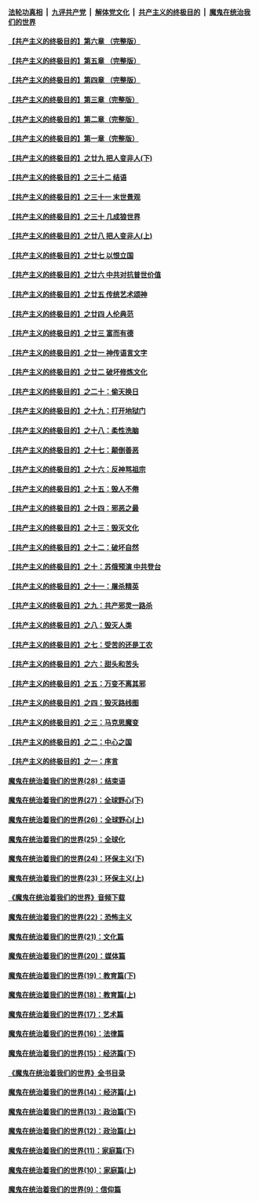 ####  [法轮功真相](../../../../basic/blob/master/README.md?t=06150902) &nbsp;|&nbsp; [九评共产党](../../../../9ping.md/blob/master/README.md?t=06150902) &nbsp;|&nbsp; [解体党文化](../../../../jtdwh.md/blob/master/README.md?t=06150902)  &nbsp;|&nbsp; [共产主义的终极目的](../../../../gczydzjmd.md/blob/master/README.md?t=06150902) &nbsp;|&nbsp; [魔鬼在统治我们的世界](../../../../mgztzwmdsj.md/blob/master/README.md?t=06150902) 

#### [【共产主义的终极目的】第六章 （完整版）](../pages/nsc422/n11428913.md?t=06150902) 

#### [【共产主义的终极目的】第五章 （完整版）](../pages/nsc422/n11428912.md?t=06150902) 

#### [【共产主义的终极目的】第四章 （完整版）](../pages/nsc422/n11428907.md?t=06150902) 

#### [【共产主义的终极目的】第三章（完整版）](../pages/nsc422/n11428848.md?t=06150902) 

#### [【共产主义的终极目的】第二章（完整版）](../pages/nsc422/n11428831.md?t=06150902) 

#### [【共产主义的终极目的】第一章（完整版）](../pages/nsc422/n11417651.md?t=06150902) 

#### [【共产主义的终极目的】之廿九 把人变非人(下)](../pages/nsc422/n11344140.md?t=06150902) 

#### [【共产主义的终极目的】之三十二 结语](../pages/nsc422/n11360535.md?t=06150902) 

#### [【共产主义的终极目的】之三十一 末世景观](../pages/nsc422/n11351129.md?t=06150902) 

#### [【共产主义的终极目的】之三十 几成狼世界](../pages/nsc422/n11348280.md?t=06150902) 

#### [【共产主义的终极目的】之廿八 把人变非人(上)](../pages/nsc422/n11340492.md?t=06150902) 

#### [【共产主义的终极目的】之廿七 以恨立国](../pages/nsc422/n11336944.md?t=06150902) 

#### [【共产主义的终极目的】之廿六 中共对抗普世价值](../pages/nsc422/n11324785.md?t=06150902) 

#### [【共产主义的终极目的】之廿五 传统艺术颂神](../pages/nsc422/n11296396.md?t=06150902) 

#### [【共产主义的终极目的】之廿四 人伦典范](../pages/nsc422/n11296397.md?t=06150902) 

#### [【共产主义的终极目的】之廿三 富而有德](../pages/nsc422/n11283598.md?t=06150902) 

#### [【共产主义的终极目的】之廿一 神传语言文字](../pages/nsc422/n11263265.md?t=06150902) 

#### [【共产主义的终极目的】之廿二 破坏修炼文化](../pages/nsc422/n11245728.md?t=06150902) 

#### [【共产主义的终极目的】之二十：偷天换日](../pages/nsc422/n11238846.md?t=06150902) 

#### [【共产主义的终极目的】之十九：打开地狱门](../pages/nsc422/n11206376.md?t=06150902) 

#### [【共产主义的终极目的】之十八：柔性洗脑](../pages/nsc422/n11199994.md?t=06150902) 

#### [【共产主义的终极目的】之十七：颠倒善恶](../pages/nsc422/n11179782.md?t=06150902) 

#### [【共产主义的终极目的】之十六：反神骂祖宗](../pages/nsc422/n11166798.md?t=06150902) 

#### [【共产主义的终极目的】之十五：毁人不倦](../pages/nsc422/n11166792.md?t=06150902) 

#### [【共产主义的终极目的】之十四：邪恶之最](../pages/nsc422/n11150249.md?t=06150902) 

#### [【共产主义的终极目的】之十三：毁灭文化](../pages/nsc422/n11135227.md?t=06150902) 

#### [【共产主义的终极目的】之十二：破坏自然](../pages/nsc422/n11135214.md?t=06150902) 

#### [【共产主义的终极目的】之十：苏俄预演 中共登台](../pages/nsc422/n11118424.md?t=06150902) 

#### [【共产主义的终极目的】之十一：屠杀精英](../pages/nsc422/n11118442.md?t=06150902) 

#### [【共产主义的终极目的】之九：共产邪灵一路杀](../pages/nsc422/n11114139.md?t=06150902) 

#### [【共产主义的终极目的】之八：毁灭人类](../pages/nsc422/n11108503.md?t=06150902) 

#### [【共产主义的终极目的】之七：受苦的还是工农](../pages/nsc422/n11101809.md?t=06150902) 

#### [【共产主义的终极目的】之六：甜头和苦头](../pages/nsc422/n11096971.md?t=06150902) 

#### [【共产主义的终极目的】之五：万变不离其邪](../pages/nsc422/n11091285.md?t=06150902) 

#### [【共产主义的终极目的】之四：毁灭路线图](../pages/nsc422/n11086284.md?t=06150902) 

#### [【共产主义的终极目的】之三：马克思魔变](../pages/nsc422/n11061941.md?t=06150902) 

#### [【共产主义的终极目的】之二：中心之国](../pages/nsc422/n11047728.md?t=06150902) 

#### [【共产主义的终极目的】之一：序言](../pages/nsc422/n11086077.md?t=06150902) 

#### [魔鬼在统治着我们的世界(28)：结束语](../pages/nsc422/n10936246.md?t=06150902) 

#### [魔鬼在统治着我们的世界(27)：全球野心(下)](../pages/nsc422/n10928319.md?t=06150902) 

#### [魔鬼在统治着我们的世界(26)：全球野心(上)](../pages/nsc422/n10900318.md?t=06150902) 

#### [魔鬼在统治着我们的世界(25)：全球化](../pages/nsc422/n10788205.md?t=06150902) 

#### [魔鬼在统治着我们的世界(24)：环保主义(下)](../pages/nsc422/n10695307.md?t=06150902) 

#### [魔鬼在统治着我们的世界(23)：环保主义(上)](../pages/nsc422/n10688613.md?t=06150902) 

#### [《魔鬼在统治着我们的世界》音频下载](../pages/nsc422/n10635553.md?t=06150902) 

#### [魔鬼在统治着我们的世界(22)：恐怖主义](../pages/nsc422/n10614727.md?t=06150902) 

#### [魔鬼在统治着我们的世界(21)：文化篇](../pages/nsc422/n10597706.md?t=06150902) 

#### [魔鬼在统治着我们的世界(20)：媒体篇](../pages/nsc422/n10586579.md?t=06150902) 

#### [魔鬼在统治着我们的世界(19)：教育篇(下)](../pages/nsc422/n10564808.md?t=06150902) 

#### [魔鬼在统治着我们的世界(18)：教育篇(上)](../pages/nsc422/n10526970.md?t=06150902) 

#### [魔鬼在统治着我们的世界(17)：艺术篇](../pages/nsc422/n10499093.md?t=06150902) 

#### [魔鬼在统治着我们的世界(16)：法律篇](../pages/nsc422/n10485969.md?t=06150902) 

#### [魔鬼在统治着我们的世界(15)：经济篇(下)](../pages/nsc422/n10469975.md?t=06150902) 

#### [《魔鬼在统治着我们的世界》全书目录](../pages/nsc422/n10464261.md?t=06150902) 

#### [魔鬼在统治着我们的世界(14)：经济篇(上)](../pages/nsc422/n10457370.md?t=06150902) 

#### [魔鬼在统治着我们的世界(13)：政治篇(下)](../pages/nsc422/n10448270.md?t=06150902) 

#### [魔鬼在统治着我们的世界(12)：政治篇(上)](../pages/nsc422/n10444576.md?t=06150902) 

#### [魔鬼在统治着我们的世界(11)：家庭篇(下)](../pages/nsc422/n10440961.md?t=06150902) 

#### [魔鬼在统治着我们的世界(10)：家庭篇(上)](../pages/nsc422/n10435448.md?t=06150902) 

#### [魔鬼在统治着我们的世界(9)：信仰篇](../pages/nsc422/n10432159.md?t=06150902) 


